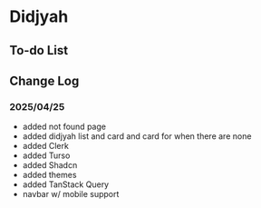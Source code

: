 # Didjyah

## To-do List

## Change Log

### 2025/04/25

- added not found page
- added didjyah list and card and card for when there are none
- added Clerk
- added Turso
- added Shadcn
- added themes
- added TanStack Query
- navbar w/ mobile support
